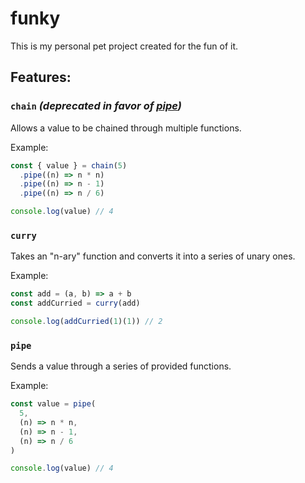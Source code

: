 # funky

This is my personal pet project created for the fun of it.

## Features:

### `chain` _(deprecated in favor of [pipe](#pipe))_

Allows a value to be chained through multiple functions.

Example:

```javascript
const { value } = chain(5)
  .pipe((n) => n * n)
  .pipe((n) => n - 1)
  .pipe((n) => n / 6)

console.log(value) // 4
```

### `curry`

Takes an "n-ary" function and converts it into a series of unary ones.

Example:

```javascript
const add = (a, b) => a + b
const addCurried = curry(add)

console.log(addCurried(1)(1)) // 2
```

### `pipe`

Sends a value through a series of provided functions.

Example:

```javascript
const value = pipe(
  5,
  (n) => n * n,
  (n) => n - 1,
  (n) => n / 6
)

console.log(value) // 4
```

